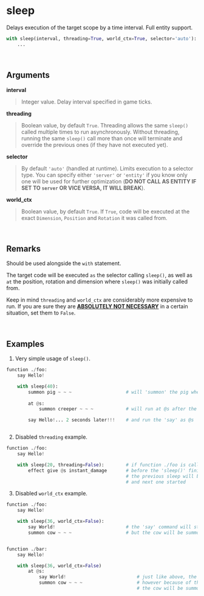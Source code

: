 # sleep

Delays execution of the target scope by a time interval. Full entity support.


```py
with sleep(interval, threading=True, world_ctx=True, selector='auto'):
    ...
```


&nbsp;



## Arguments

**interval**
> Integer value. Delay interval specified in game ticks.


**threading**
> Boolean value, by default `True`. Threading allows the same `sleep()` called multiple times to run asynchronously. Without threading, running the same `sleep()` call more than once will terminate and override the previous ones (if they have not executed yet).


**selector**
> By default `'auto'` (handled at runtime). Limits execution to a selector type. You can specify either `'server'` or `'entity'` if you know only one will be used for further optimization (**DO NOT CALL AS ENTITY IF SET TO `server` OR VICE VERSA, IT WILL BREAK**).


**world_ctx**
> Boolean value, by default `True`. If `True`, code will be executed at the exact `Dimension`, `Position` and `Rotation` it was called from.


&nbsp;


## Remarks

Should be used alongside the `with` statement.

The target code will be executed `as` the selector calling `sleep()`, as well as `at` the position, rotation and dimension where `sleep()` was initially called from.

Keep in mind `threading` and `world_ctx` are considerably more expensive to run. If you are sure they are <u>__ABSOLUTELY NOT NECESSARY__</u> in a certain situation, set them to `False`.




&nbsp;



## Examples

1. Very simple usage of `sleep()`.

```py
function ./foo:
    say Hello!

    with sleep(40):
        summon pig ~ ~ ~                    # will 'summon' the pig where sleep() was initially ran
        
        at @s:
            summon creeper ~ ~ ~            # will run at @s after the sleep

        say Hello!... 2 seconds later!!!    # and run the 'say' as @s



```

2. Disabled `threading` example.

```py
function ./foo:
    say Hello!

    with sleep(20, threading=False):        # if function ./foo is called
        effect give @s instant_damage       # before the 'sleep()' finished
                                            # the previous sleep will be terminated
                                            # and next one started
```

3. Disabled `world_ctx` example.

```py
function ./foo:
    say Hello!

    with sleep(36, world_ctx=False):
        say World!                          # the 'say' command will still run as '@s'
        summon cow ~ ~ ~                    # but the cow will be summoned at worldspawn


function ./bar:
    say Hello!

    with sleep(36, world_ctx=False)
        at @s:
            say World!                          # just like above, the 'say' will work normally
            summon cow ~ ~ ~                    # however because of the 'at @s'
                                                # the cow will be summoned at our position
```







